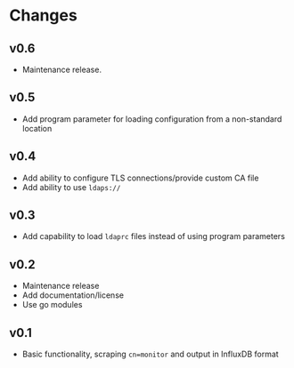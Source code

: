 Changes
=======

## v0.6

* Maintenance release.

## v0.5

* Add program parameter for loading configuration from a non-standard location

## v0.4

* Add ability to configure TLS connections/provide custom CA file
* Add ability to use `ldaps://`

## v0.3

* Add capability to load `ldaprc` files instead of using program parameters

## v0.2

* Maintenance release
* Add documentation/license
* Use go modules

## v0.1

* Basic functionality, scraping `cn=monitor` and output in InfluxDB format

[@zivis]: https://github.com/zivis

